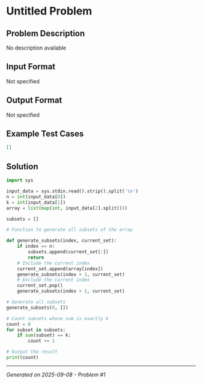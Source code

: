 # Untitled Problem

## Problem Description
No description available

## Input Format
Not specified

## Output Format
Not specified

## Example Test Cases
```json
[]
```

## Solution
```python
import sys

input_data = sys.stdin.read().strip().split('\n')
n = int(input_data[0])
k = int(input_data[1])
array = list(map(int, input_data[2].split()))

subsets = []

# Function to generate all subsets of the array

def generate_subsets(index, current_set):
    if index == n:
        subsets.append(current_set[:])
        return
    # Include the current index
    current_set.append(array[index])
    generate_subsets(index + 1, current_set)
    # Exclude the current index
    current_set.pop()
    generate_subsets(index + 1, current_set)

# Generate all subsets
generate_subsets(0, [])

# Count subsets whose sum is exactly k
count = 0
for subset in subsets:
    if sum(subset) == k:
        count += 1

# Output the result
print(count)
```

---
*Generated on 2025-09-08 - Problem #1*